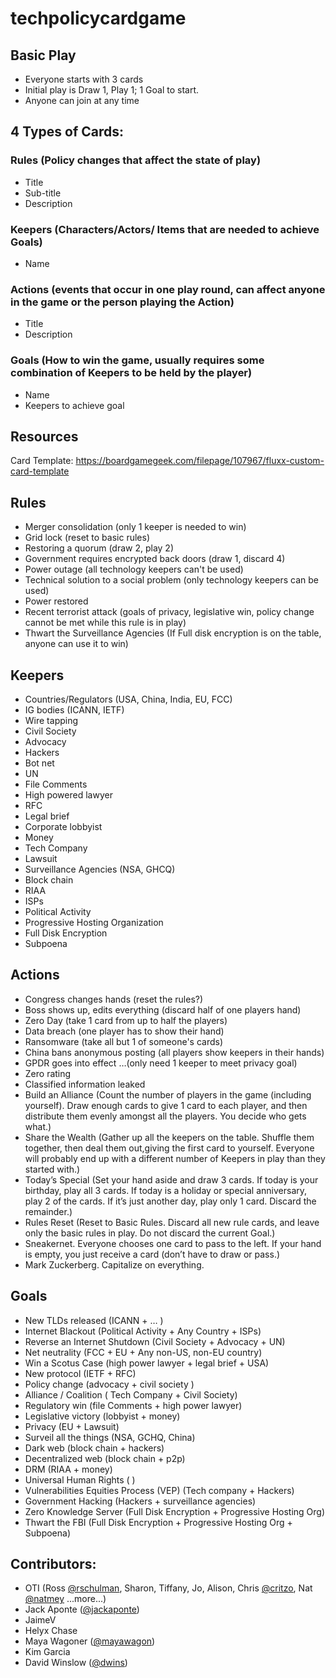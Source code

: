 # techpolicycardgame


## Basic Play

- Everyone starts with 3 cards
- Initial play is  Draw 1, Play 1; 1 Goal to start.
- Anyone can join at any time

## 4 Types of Cards:

### Rules (Policy changes that affect the state of play)

- Title
- Sub-title
- Description

### Keepers (Characters/Actors/ Items that are needed to achieve Goals)

- Name

### Actions (events that occur in one play round, can affect anyone in the game or the person playing the Action)

- Title
- Description

### Goals (How to win the game, usually requires some combination of Keepers to be held by the player)

- Name
- Keepers to achieve goal

## Resources
Card Template: https://boardgamegeek.com/filepage/107967/fluxx-custom-card-template


## Rules

- Merger consolidation (only 1 keeper is needed to win)
- Grid lock (reset to basic rules)
- Restoring a quorum (draw 2, play 2)
- Government requires encrypted back doors (draw 1, discard 4)
- Power outage (all technology keepers can't be used)
- Technical solution to a social problem (only technology keepers can be used)
- Power restored
- Recent terrorist attack (goals of privacy, legislative win, policy change cannot be met while this rule is in play)
- Thwart the Surveillance Agencies (If Full disk encryption is on the table, anyone can use it to win)

## Keepers

- Countries/Regulators (USA, China, India, EU, FCC)
- IG bodies (ICANN, IETF)
- Wire tapping
- Civil Society
- Advocacy
- Hackers
- Bot net
- UN
- File Comments
- High powered lawyer
- RFC
- Legal brief
- Corporate lobbyist
- Money
- Tech Company
- Lawsuit
- Surveillance Agencies (NSA, GHCQ)
- Block chain
- RIAA
- ISPs
- Political Activity
- Progressive Hosting Organization
- Full Disk Encryption
- Subpoena 

## Actions

- Congress changes hands (reset the rules?)
- Boss shows up, edits everything (discard half of one players hand)
- Zero Day (take 1 card from up to half the players)
- Data breach (one player has to show their hand)
- Ransomware (take all but 1 of someone's cards)
- China bans anonymous posting (all players show keepers in their hands)
- GPDR goes into effect …(only need 1 keeper to meet privacy goal)
- Zero rating 
- Classified information leaked
- Build an Alliance (Count the number of players in the game (including yourself). Draw enough cards to give 1 card to each player, and then distribute them evenly amongst all the players. You decide who gets what.)
- Share the Wealth (Gather up all the keepers on the table. Shuffle them together, then deal them out,giving the first card to yourself. Everyone will probably end up with a different number of Keepers in play than they started with.)
- Today’s Special (Set your hand aside and draw 3 cards. If today is your birthday, play all 3 cards. If today is a holiday or special anniversary, play 2 of the cards. If it’s just another day, play only 1 card. Discard the remainder.)
- Rules Reset (Reset to Basic Rules. Discard all new rule cards, and leave only the basic rules in play. Do not discard the current Goal.)
- Sneakernet. Everyone chooses one card to pass to the left.  If your hand is empty, you just receive a card (don’t have to draw or pass.)
- Mark Zuckerberg. Capitalize on everything.

## Goals

- New TLDs released (ICANN + … )
- Internet Blackout (Political Activity + Any Country + ISPs)
- Reverse an Internet Shutdown (Civil Society + Advocacy + UN)
- Net neutrality (FCC + EU + Any non-US, non-EU country)
- Win a Scotus Case (high power lawyer + legal brief + USA)
- New protocol (IETF + RFC)
- Policy change (advocacy + civil society )
- Alliance / Coalition ( Tech Company + Civil Society)
- Regulatory win (file Comments + high power lawyer)
- Legislative victory (lobbyist + money)
- Privacy (EU + Lawsuit)
- Surveil all the things (NSA, GCHQ, China)
- Dark web (block chain + hackers)
- Decentralized web (block chain + p2p)
- DRM (RIAA + money)
- Universal Human Rights ( )
- Vulnerabilities Equities Process (VEP) (Tech company + Hackers)
- Government Hacking (Hackers + surveillance agencies)
- Zero Knowledge Server (Full Disk Encryption + Progressive Hosting Org)
- Thwart the FBI (Full Disk Encryption + Progressive Hosting Org + Subpoena)

## Contributors:

- OTI (Ross [@rschulman](http://github.com/rschulman), Sharon, Tiffany, Jo, Alison, Chris [@critzo](http://github.com/critzo), Nat [@natmey](http://github.com/natmey) ...more...)
- Jack Aponte ([@jackaponte](http://github.com/jackaponte))
- JaimeV
- Helyx Chase
- Maya Wagoner ([@mayawagon](http://github.com/mayawagon))
- Kim Garcia
- David Winslow ([@dwins](http://github.com/dwins))
